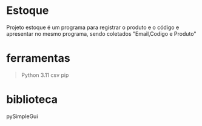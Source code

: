 # Estoque
Projeto estoque é um programa para registrar o produto e o código e apresentar no mesmo programa, sendo coletados "Email,Codigo e Produto"  
# ferramentas 
> Python 3.11
> csv
> pip
# biblioteca
pySimpleGui

